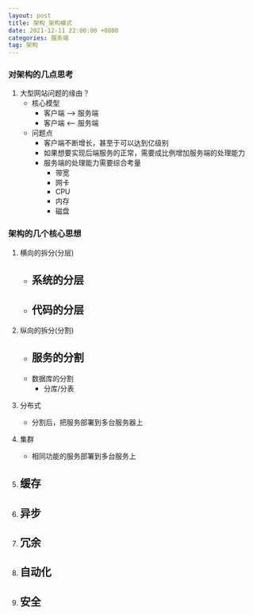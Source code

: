 ```yaml
---
layout: post
title: 架构_架构模式
date: 2021-12-11 22:00:00 +0800
categories: 服务端
tag: 架构
---
```



### 对架构的几点思考

1. 大型网站问题的缘由？
	- 核心模型
		- 客户端 --> 服务端
		- 客户端 <-- 服务端 
	- 问题点
		- 客户端不断增长，甚至于可以达到亿级别
		- 如果想要实现后端服务的正常，需要成比例增加服务端的处理能力
		- 服务端的处理能力需要综合考量
			- 带宽
			- 网卡
			- CPU
			- 内存
			- 磁盘 



### 架构的几个核心思想

1. 横向的拆分(分层)
	- 系统的分层
		- 
	- 代码的分层
		- 

2. 纵向的拆分(分割)
	- 服务的分割
		- 
	- 数据库的分割
		- 分库/分表

3. 分布式
	- 分割后，把服务部署到多台服务器上

4. 集群
	- 相同功能的服务部署到多台服务上

5. 缓存
	- 

6. 异步
	- 

7. 冗余
	- 

8. 自动化
	- 

9. 安全
	- 
